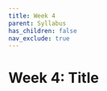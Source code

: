 ```yaml
---
title: Week 4
parent: Syllabus
has_children: false
nav_exclude: true
---
```


# Week 4: Title


<!-- ########################################################################### -->

<!-- ## Class - Monday, Sept. 20

<details closed markdown="block">
  <summary>Details</summary>

</details> -->

<!-- ########################################################################### -->

<!-- ########################################################################### -->

<!-- ## Class - Thursday, Sept. 23

<details closed markdown="block">
  <summary>Details</summary>

</details> -->

<!-- ########################################################################### -->

<!-- ########################################################################### -->

<!-- ## Recitation - Friday, Sept. 24

<details closed markdown="block">
  <summary>Details</summary>

</details> -->

<!-- ########################################################################### -->

